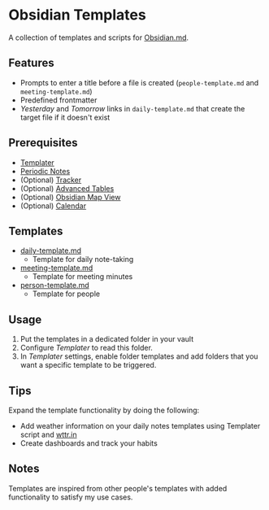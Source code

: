 # Obsidian Templates

A collection of templates and scripts for [Obsidian.md](https://obsidian.md/).

## Features

- Prompts to enter a title before a file is created (`people-template.md` and `meeting-template.md`)
- Predefined frontmatter
- *Yesterday* and *Tomorrow* links in `daily-template.md` that create the target file if it doesn't exist

## Prerequisites

- [Templater](https://github.com/SilentVoid13/Templater)
- [Periodic Notes](https://github.com/liamcain/obsidian-periodic-notes)
- (Optional) [Tracker](https://github.com/pyrochlore/obsidian-tracker)
- (Optional) [Advanced Tables](https://github.com/tgrosinger/advanced-tables-obsidian)
- (Optional) [Obsidian Map View](https://github.com/esm7/obsidian-map-view)
- (Optional) [Calendar](https://github.com/liamcain/obsidian-calendar-plugin)

## Templates

- [daily-template.md](./templates/daily-template.md)
  - Template for daily note-taking
- [meeting-template.md](./templates/meeting-template.md)
  - Template for meeting minutes
- [person-template.md](./templates/person-template.md)
  - Template for people

## Usage

1. Put the templates in a dedicated folder in your vault
2. Configure *Templater* to read this folder.
3. In *Templater* settings, enable folder templates and add folders that you want a specific template to be triggered.

## Tips

Expand the template functionality by doing the following:

- Add weather information on your daily notes templates using Templater script and [wttr.in](https://github.com/chubin/wttr.in)
- Create dashboards and track your habits

## Notes

Templates are inspired from other people's templates with added functionality to satisfy my use cases.